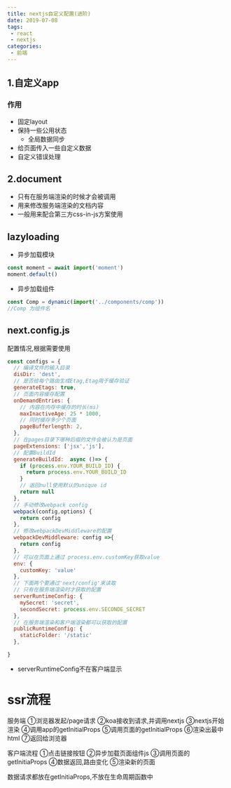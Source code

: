 ```yaml
---
title: nextjs自定义配置(进阶)
date: 2019-07-08
tags:
 - react
 - nextjs
categories: 
 - 前端
---
```


## 1.自定义app
### 作用
* 固定layout
* 保持一些公用状态
  * 全局数据同步
* 给页面传入一些自定义数据
* 自定义错误处理

<!-- more -->
## 2.document
* 只有在服务端渲染的时候才会被调用
* 用来修改服务端渲染的文档内容
* 一般用来配合第三方css-in-js方案使用

## lazyloading
* 异步加载模块
```js
const moment = await import('moment')
moment.default()
```
* 异步加载组件
```js
const Comp = dynamic(import('../components/comp'))
//Comp 为组件名
```

## next.config.js
配置情况,根据需要使用
```js
const configs = {
  // 编译文件的输入目录
  disDir: 'dest',
  // 是否给每个路由生成Etag,Etag用于缓存验证
  generateEtags: true,
  // 页面内容缓存配置
  onDemandEntries: {
    // 内容在内存中缓存的时长(ms)
    maxInactiveAge: 25 * 1000,
    // 同时缓存多少个页面
    pageBufferlength: 2,
  },
  // 在pages目录下哪种后缀的文件会被认为是页面
  pageExtensions: ['jsx','js'],
  // 配置BuildId
  generateBuildId:  async ()=> {
    if (process.env.YOUR_BUILD_ID) {
      return process.env.YOUR_BUILD_ID
    }
    // 返回null使用默认的unique id
    return null
  },
  // 手动修改webpack config
  webpack(config,options) {
    return config
  },
  // 修改webpackDevMiddleware的配置
  webpackDevMiddleware: config =>{
    return config
  },
  // 可以在页面上通过 process.env.customKey获取value
  env: {
    customKey: 'value'
  },
  // 下面两个要通过'next/config'来读取
  // 只有在服务端渲染时才获取的配置
  serverRuntimeConfig: {
    mySecret: 'secret',
    secondSecret: process.env.SECONDE_SECRET
  },
  // 在服务端渲染和客户端渲染都可以获取的配置
  publicRuntimeConfig: {
    staticFolder: '/static'
  },

}
```
* serverRuntimeConfig不在客户端显示

# ssr流程 
服务端
①浏览器发起/page请求
②koa接收到请求,并调用nextjs
③nextjs开始渲染
④调用app的getInitialProps
⑤调用页面的getInitialProps
⑥渲染出最中html
⑦返回给浏览器

客户端流程
①点击链接按钮
②异步加载页面组件js
③调用页面的getInitiaProps
④数据返回,路由变化
⑤渲染新的页面

数据请求都放在getInitiaProps,不放在生命周期函数中